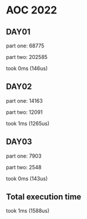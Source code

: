 # AOC 2022

## DAY01

part one:
68775

part two:
202585


took 0ms (146us)  

## DAY02

part one:
14163

part two:
12091


took 1ms (1265us)  

## DAY03

part one:
7903

part two:
2548


took 0ms (143us)  

## Total execution time

took 1ms (1588us)  
